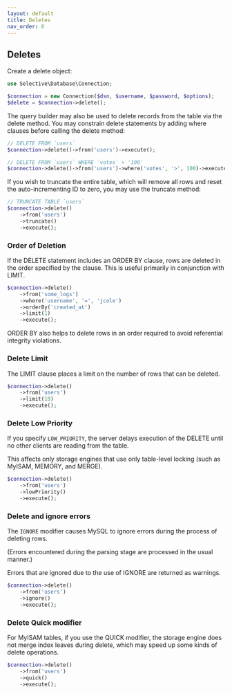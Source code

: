 ```yaml
---
layout: default
title: Deletes
nav_order: 6
---
```



## Deletes

Create a delete object:

```php
use Selective\Database\Connection;

$connection = new Connection($dsn, $username, $password, $options);
$delete = $connection->delete();
```

The query builder may also be used to delete records from the
table via the delete method. You may constrain delete
statements by adding where clauses before calling the delete method:


```php
// DELETE FROM `users`
$connection->delete()->from('users')->execute();

// DELETE FROM `users` WHERE `votes` > '100'
$connection->delete()->from('users')->where('votes', '>', 100)->execute();
```

If you wish to truncate the entire table, which will remove
all rows and reset the auto-incrementing ID to zero,
you may use the truncate method:

```php
// TRUNCATE TABLE `users`
$connection->delete()
    ->from('users')
    ->truncate()
    ->execute();
```

### Order of Deletion

If the DELETE statement includes an ORDER BY clause, rows are deleted in the
order specified by the clause. This is useful primarily in conjunction with LIMIT.

```php
$connection->delete()
    ->from('some_logs')
    ->where('username', '=', 'jcole')
    ->orderBy('created_at')
    ->limit(1)
    ->execute();
```

ORDER BY also helps to delete rows in an order required to avoid referential integrity violations.

### Delete Limit

The LIMIT clause places a limit on the number of rows that can be deleted.

```php
$connection->delete()
    ->from('users')
    ->limit(10)
    ->execute();
```

### Delete Low Priority

If you specify `LOW_PRIORITY`, the server delays execution of the
DELETE until no other clients are reading from the table.

This affects only storage engines that use only table-level
locking (such as MyISAM, MEMORY, and MERGE).

```php
$connection->delete()
    ->from('users')
    ->lowPriority()
    ->execute();
```

### Delete and ignore errors

The `IGNORE` modifier causes MySQL to ignore errors during the process of deleting rows.

(Errors encountered during the parsing stage are processed in the usual manner.)

Errors that are ignored due to the use of IGNORE are returned as warnings.

```php
$connection->delete()
    ->from('users')
    ->ignore()
    ->execute();
```

### Delete Quick modifier

For MyISAM tables, if you use the QUICK modifier, the storage engine
does not merge index leaves during delete, which may speed up some kinds of delete operations.

```php
$connection->delete()
    ->from('users')
    ->quick()
    ->execute();
```
